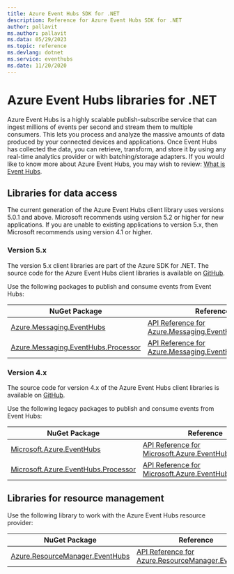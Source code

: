 ```yaml
---
title: Azure Event Hubs SDK for .NET
description: Reference for Azure Event Hubs SDK for .NET
author: pallavit
ms.author: pallavit
ms.data: 05/29/2023
ms.topic: reference
ms.devlang: dotnet
ms.service: eventhubs
ms.date: 11/20/2020
---
```

# Azure Event Hubs libraries for .NET

Azure Event Hubs is a highly scalable publish-subscribe service that can ingest millions of events per second and stream them to multiple consumers. This lets you process and analyze the massive amounts of data produced by your connected devices and applications. Once Event Hubs has collected the data, you can retrieve, transform, and store it by using any real-time analytics provider or with batching/storage adapters.  If you would like to know more about Azure Event Hubs, you may wish to review: [What is Event Hubs](https://docs.microsoft.com/azure/event-hubs/event-hubs-about).

## Libraries for data access

The current generation of the Azure Event Hubs client library uses versions 5.0.1 and above.  Microsoft recommends using version 5.2 or higher for new applications.  If you are unable to existing applications to version 5.x, then Microsoft recommends using version 4.1 or higher.

### Version 5.x

The version 5.x client libraries are part of the Azure SDK for .NET. The source code for the Azure Event Hubs client libraries is available on [GitHub](https://github.com/Azure/azure-sdk-for-net/tree/master/sdk/eventhub).

Use the following packages to publish and consume events from Event Hubs:

| NuGet Package | Reference | Samples |
|--------------------------------------|---------------------------------------------------------------|-------------------------------------------------------------------------------|
| [Azure.Messaging.EventHubs](https://www.nuget.org/packages/Azure.Messaging.EventHubs)  |  [API Reference for Azure.Messaging.EventHubs](/dotnet/api/azure.messaging.eventhubs)  |  [Samples for Azure.Messaging.EventHubs](https://github.com/Azure/azure-sdk-for-net/tree/master/sdk/eventhub/Azure.Messaging.EventHubs/samples)  |
| [Azure.Messaging.EventHubs.Processor](https://www.nuget.org/packages/Azure.Messaging.EventHubs.Processor)  |  [API Reference for Azure.Messaging.EventHubs.Processor](/dotnet/api/azure.messaging.eventhubs)  |  [Samples for Azure.Messaging.EventHubs.Processor](https://github.com/Azure/azure-sdk-for-net/tree/master/sdk/eventhub/Azure.Messaging.EventHubs.Processor/samples)  |

### Version 4.x

The source code for version 4.x of the Azure Event Hubs client libraries is available on [GitHub](https://github.com/Azure/azure-sdk-for-net/tree/master/sdk/eventhub).

Use the following legacy packages to publish and consume events from Event Hubs:

| NuGet Package | Reference | Samples |
|--------------------------------------|---------------------------------------------------------------|-------------------------------------------------------------------------------|
| [Microsoft.Azure.EventHubs](https://www.nuget.org/packages/Microsoft.Azure.EventHubs)  |  [API Reference for Microsoft.Azure.EventHubs](/dotnet/api/overview/azure/eventhubs/v4)  |  [Samples for Azure.Messaging.EventHubs](https://github.com/Azure/azure-event-hubs/tree/master/samples/DotNet/)  |
| [Microsoft.Azure.EventHubs.Processor](https://www.nuget.org/packages/Microsoft.Azure.EventHubs.Processor)  |  [API Reference for Microsoft.Azure.EventHubs.Processor](/dotnet/api/microsoft.azure.eventhubs.processor)  |  [Samples for Azure.Messaging.EventHubs.Processor](https://github.com/Azure/azure-event-hubs/tree/master/samples/DotNet/)  |

## Libraries for resource management

Use the following library to work with the Azure Event Hubs resource provider:

| NuGet Package | Reference |
|--------------------------------------|---------------------------------------------------------------|
| [Azure.ResourceManager.EventHubs](https://www.nuget.org/packages/Azure.ResourceManager.EventHubs)  | [API Reference for Azure.ResourceManager.EventHubs](/dotnet/api/overview/azure/eventhubs/management)  |